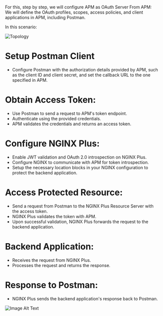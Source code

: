   For this, step by step, we will configure APM as OAuth Server
  From APM: We will define the OAuth profiles, scopes, access policies, and client applications in APM, including Postman.

In this scenario: 


![Topology](https://github.com/ericausente/JWT-OAUTH-OIDC/blob/main/Topology.PNG)

    
# Setup Postman Client 
 - Configure Postman with the authorization details provided by APM, such as the client ID and client secret, and set the callback URL to the one specified in APM.

  # Obtain Access Token:
- Use Postman to send a request to APM's token endpoint.
- Authenticate using the provided credentials.
- APM validates the credentials and returns an access token.

# Configure NGINX Plus:
- Enable JWT validation and OAuth 2.0 introspection on NGINX Plus.
- Configure NGINX to communicate with APM for token introspection.
- Setup the necessary location blocks in your NGINX configuration to protect the backend application.

# Access Protected Resource:
- Send a request from Postman to the NGINX Plus Resource Server with the access token.
- NGINX Plus validates the token with APM.
- Upon successful validation, NGINX Plus forwards the request to the backend application.

# Backend Application:
- Receives the request from NGINX Plus.
- Processes the request and returns the response.

# Response to Postman:
- NGINX Plus sends the backend application's response back to Postman.

        

![Image Alt Text](URL)
